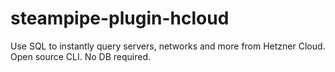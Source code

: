 # steampipe-plugin-hcloud
Use SQL to instantly query servers, networks and more from Hetzner Cloud. Open source CLI. No DB required.
